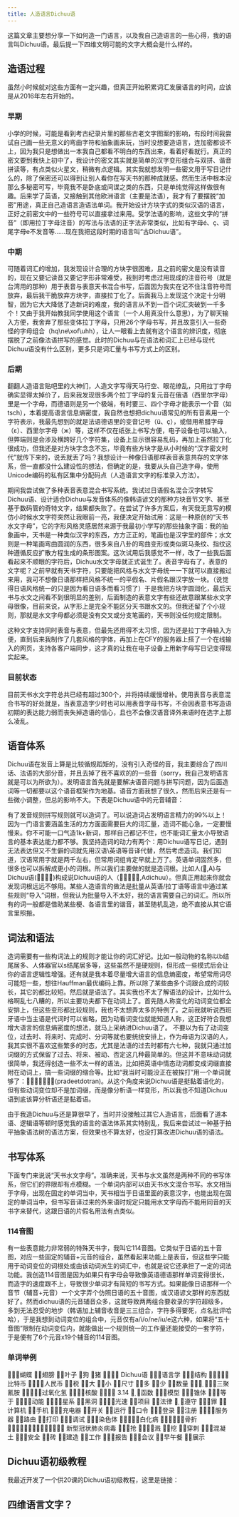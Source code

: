 ```yaml
---
title: 人造语言Dichuu语
---
```

这篇文章主要想分享一下如何造一门语言，以及我自己造语言的一些心得，我的语言叫Dichuu语。最后提一下四维文明可能的文字大概会是什么样的。

## 造语过程
虽然小时候就对这些方面有一定兴趣，但真正开始积累词汇发展语言的时间，应该是从2016年左右开始的。<!--more-->

### 早期
小学的时候，可能是看到考古纪录片里的那些古老文字图案的影响，有段时间我尝试自己画一些无意义的弯曲字符和抽象画来玩，当时没想要造语言，连加密都谈不上，因为我只是想做出一本我自己都看不明白的东西出来，看着好看就行。真正的密文要到我快上初中了，我设计的密文其实就是简单的汉字变形组合与双拼、谐音拼读等，有点类似火星文，稍微有点逻辑。其实我就想发明一些密文用于写日记什么的，除了保密还可以得到让别人看你在写天书的那种成就感。然而生活中根本没那么多秘密可写，毕竟我不是卧底或间谍之类的东西，只是单纯觉得这样做很有趣。后来学了英语，又接触到其他欧洲语言（主要是法语），我才有了要摆脱“加密”用途，真正自己造语言造语法单词。我开始设计方块字式的类似汉语的语言，正好之前密文中的一些符号可以直接拿过来用。受学法语的影响，这些文字的“拼音”（即用拉丁字母注音）的写法与法语的正字法非常类似，比如有字母é、ç、词尾字母e不发音等……现在我把这段时期的语言叫“古Dichuu语”。
### 中期
可随着词汇的增加，我发现设计合理的方块字很困难，且之前的密文是没有读音的，现在又要记读音又要记字形非常难受，我到时考虑过用现成的注音符号（就是台湾用的那种）用于表音与表意天书混合书写，后面因为我实在记不住注音符号而放弃，最后我干脆放弃方块字，直接拉丁化了。后面我马上发现这个决定十分明智，因为它大大降低了造新词的难度，我的语言从不到一百个词汇突破到一千多个！又由于我开始教我同学使用这个语言（一个人用真没什么意思），为了聊天输入方便，我舍弃了那些变体拉丁字母，只用26个字母书写，并且故意引入一些奇怪的字母组合（hq\ne\xof\uhh），让人一眼看上去就有这个语言的辨识度，彻底摆脱了之前像法语拼写的感觉。此时的Dichuu与在语法和词汇上已经与现代Dichuu语没有什么区别，更多只是词汇量与书写方式上的区别。
### 后期

翻翻人造语言贴吧里的大神们，人造文字写得天马行空、眼花缭乱，只用拉丁字母确实显得太掉价了，后来我发现很多两个拉丁字母的复元音在俄语（西里尔字母）里是一个字母，而德语则是另一个极端，有时要三、四个字母才能表示一个音（如tsch），本着提高语言信息熵密度，我自然也想把dichuu语常见的所有音素用一个字符表示，我最先想到的就是法语德语里的变音记号（ü、ç），或借用希腊字母（ε）、西里尔字母（ж）等，这样不仅在纸张上书写方便，电子设备也可以输入，但弊端则是会涉及横跨好几个字符集，设备上显示很容易乱码，再加上虽然拉丁化很成功，但我还是对方块字念念不忘，毕竟有些方块字是从小时候的“汉字密文时代”就传下来的，说丢就丢了吗？我想设计一种像日语那样表音表意共存的文字体系，但一直都没什么建设性的想法，但确定的是，我要从头自己造字母，使用Unicode编码的私有区集中分配码点（人造语言文字的标准录入方法）。
<link href="https://wxyhly.github.io/DichuuConlang/css/dichuu.css" rel="stylesheet" type="text/css">

期间我尝试做了多种表音表意混合书写系统。我试过日语假名混合汉字转写Dichuu语、设计适合Dichuu与发音体系的像韩语谚文的那种方块音节文字、甚至基于数码管的奇特文字，结果都失败了。在尝试了许多方案后，有天我无意写的模仿小时候水文字符突然让我眼前一亮，我便决定开始试用：这是一种原创的“天书水文字母”，它的字形风格灵感居然来源于我最初小学写的那些抽象字画：我的抽象画中，天书是一种类似汉字的东西，方方正正的，笔画也是汉字里的部件；水文则是一种笔画弯曲圆润的东西，很多来自八卦的弯曲变形或类似斑马条纹、指纹这种遵循反应扩散方程生成的条形图案。这次试用后我感觉不一样，改了一些我后面看起来不顺眼的字符后，Dichuu水文字母就正式诞生了。表音字母有了，表意的文字呢？之前早就有天书字符，只要能把风格与水文字母统一一下就可以直接搬过来用，我可不想像日语那样把风格不统一的平假名、片假名跟汉字放一块。（说觉得日语风格统一的只是因为看日语多而看习惯了）于是我把方块字圆润化，最后天书与水文之间看不到很明显的差别，后面制造的表意文字有些还故意跟某些水文字母很像，目前来说，从字形上是完全不能区分天书跟水文的。但我还留了个小规则，那就是水文字母都必须是没有交叉或分支笔画的，天书则没任何规定限制。

这种文字支持同时表音与表意，但最先还用得不太习惯，因为还是拉丁字母输入方便，直到后来我制作了几套风格的字体，再加上在CFY的服务器上搭了一个在线输入的网页，支持各客户端同步，这才真的让我在电子设备上用新字母写日记变得现实起来。

### 目前状态
目前天书水文字符总共已经有超过300个，并将持续缓慢增补。使用表音与表意混合书写的好处就是，当表意造字少时也可以用表音字母书写，不会因表意书写造语初期的表达能力弱而丧失掉造语的信心，且也不会像汉语音译外来语时在选字上那么凌乱。
## 语音体系

Dichuu语在发音上算是比较循规蹈矩的，没有引入奇怪的音，我主要综合了四川话、法语的大部分音，并且去掉了我不喜欢的的一些音（sorry，我自己发明语言就是可以为所欲为）。发明语言首先就是要解决语音问题与拼写问题，因为后面造词等一切都要以这个语音框架作为地基。语音方面我想了很久，然而后来还是有一些微小调整，但总的影响不大。下表是Dichuu语中的元音辅音：

有了发音规则拼写规则就可以造词了。可以说造词占发明语言精力的99%以上！因为一门语言要涵盖生活的方方面面需要巨大的词汇量，造词不能心急，一定要慢慢来。你不可能一口气造1k+新词，那样自己都记不住，也不能词汇量太小导致语言的基本表达能力都不够。我坚持造词的动力有两个：用Dichuu语写日记，遇到无法表达但又不生僻的词就先用汉语\英语等音译代替，然后考虑造词。我们知道，汉语常用字就是两千左右，但常用词组肯定早就上万了。英语单词固然多，但很多也可以拆解成更小的词根。所以我们主要做的就是造词根。比如人(,A)与Dichuu语()构成说Dichuu语的人（,Adichuu）。但真正用起来你就会发现词根远远不够用。某些人造语言的做法是批量从英语/拉丁语等语言中通过某些规则“导入”词根，但我认为批量导入不太好，我的语言需要自己的词汇。所以所有的词一般都是借助某些梗、各语言里的谐音，甚至随机乱造，绝不直接从其它语言里照搬。
## 词法和语法
造词需要有一些构词法上的规则才能让你的词汇好记。比如一般动物的名称以b结尾居多、人体器官以s结尾居多等，这些虽然不是硬规则，但形成一些模式后会让你的语言逻辑性增强。还有就是我本着尽量增大语言的信息熵密度，希望常用词尽可能短一些，想往Hauffman最优编码上靠。所以除了某些由多个词跟合成的词较长，其它的都比较短。然后就是语法了。其实我也不太了解语法的设计，比如什么格啊乱七八糟的，所以主要功夫都下在动词上了。首先随人称变化的动词变位都全安排上，但这些变形都比较规则，我也不太想弄太多的特例了。之前我就听说西班牙语中当主语是代词时可以省略，因为动看词变位就能知道人称，这正好符合我想增大语言的信息熵密度的想法，就马上采纳进Dichuu语了。
不要以为有了动词变位，过去时、将来时、完成时、分词等就也要统统安排上，作为母语为汉语的人，我其实很不喜欢这些繁多的时态，尤其是法语的过去时都有六七种，我就只通过加词缀的方式保留了过去、将来、被动、否定这几种最简单的。但这并不意味动词就很简单，我还得创造一些不太一样的语法，比如把英语中情态动词都变成词缀直接附在动词上，搞一些词缀的缩合等。比如“我当时可能没正在被挨打”用一个单词就够了：(pradeetdotran)。从这个角度来说Dichuu语是挺黏着语化的，但有些动词变位却不是加词缀，而是像分析语一样变形，所以我也不知道Dichuu语到底该算分析语还是黏着语。

由于我造Dichuu与还是算很早了，当时并没接触过其它人造语言，后面看了道本语、逻辑语等顿时感觉我的语言的语法体系其实特别乱，我后来尝试过一种基于拍平抽象语法树的语法方案，但效果也不算太好，也没打算改进Dichuu语的语法。

## 书写体系

下面专门来说说“天书水文字母”。准确来说，天书与水文虽然是两种不同的书写体系，但它们的界限却有点模糊。一个单词内部可以由天书水文混合书写。水文相当于字母，出现在固定的单词当中，天书相当于日语里面的表意汉字，也能出现在固定的单词当中，但书写音译过来的外来语时规定只能用水文字母而不能用同音的天书字来替代，这跟日语的片假名用法有点类似。

### 114音图
有一些表意能力非常弱的特殊天书字，我叫它114音图。它类似于日语的五十音图，对应一些固定的辅音+元音的组合，虽然看起来功能上是表音，但这些字只能用于动词变位的词根处或由该动词派生的词汇中，也就是说它还承担了一定的词法功能。我创造114音图是因为如果只有字母会导致像英语德语那样单词变得很长，而造字的速度跟不上，导致很少单词才有简短的书写方式。如果能像日语那样一个音节（辅音+元音）一个文字弄个仿照日语的五十音图，或汉语谚文那样的东西就好了。然而dichuu语的元音辅音众多，这就导致两两组合要收录的字符超级多，多到无法忍受的地步（韩语加上辅音收音是三三组合，字符多得要死，点名批评哈哈），于是我想到动词变位的组合中，元音仅有a/i/o/ne/iu/e这六种，如果将“五十音图”限制在动词变位内，就能做出一个规则统一的工作量还能接受的一套字符，于是便有了6个元音x19个辅音的114音图。
### 单词举例

蝴蝶 翅膀 叶子 狗 猪
 Dichuu语 语言学 结构
比特币 人民币 税 
大 小 尺寸 多 少 数量
三聚氰胺 过氧化氢 核酸
 3.14 函数 模型 锥体 等于
动能 星系 黑洞 光速
项目 法律 遵守 罪
计算机 手机 充电器 开关
运行 口令 登录 注册
服务器 路由 打印 调试
染色体 白化病 骨折
 新型冠状肺炎病毒
抢 溅 挖 穿刺
混凝土 安全 砖 建造 工作
报告 会议 早午餐 展示
## Dichuu语初级教程
我最近开发了一个供20课的Dichuu语初级教程，这里是链接：
## 四维语言文字？
